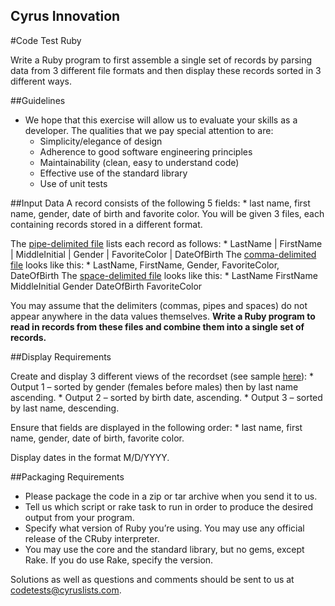 Cyrus Innovation
---

#Code Test Ruby

Write a Ruby program to first assemble a single set of records by parsing data from 3 different file formats and then display these records sorted in 3 different ways.

##Guidelines
* We hope that this exercise will allow us to evaluate your skills as a developer. The qualities that we pay special attention to are:
    * Simplicity/elegance of design
    * Adherence to good software engineering principles
    * Maintainability (clean, easy to understand code)
    * Effective use of the standard library
    * Use of unit tests

##Input Data
A record consists of the following 5 fields:
    * last name, first name, gender, date of birth and favorite color.
You will be given 3 files, each containing records stored in a different format.

The [pipe-delimited file](http://cyrusinnovation.web12.hubspot.com/Portals/190402/docs/pipe.txt) lists each record as follows:
    * LastName | FirstName | MiddleInitial | Gender | FavoriteColor | DateOfBirth
The [comma-delimited file](http://cyrusinnovation.web12.hubspot.com/Portals/190402/docs/comma.txt) looks like this:
    * LastName, FirstName, Gender, FavoriteColor, DateOfBirth
The [space-delimited file](http://cyrusinnovation.web12.hubspot.com/Portals/190402/docs/space.txt) looks like this:
    * LastName FirstName MiddleInitial Gender DateOfBirth FavoriteColor

You may assume that the delimiters (commas, pipes and spaces) do not appear anywhere in the data values themselves. **Write a Ruby program to read in records from these files and combine them into a single set of records.**

##Display Requirements

Create and display 3 different views of the recordset (see sample [here](http://www.cyrusinnovation.com/wp-content/uploads/2014/01/CodetestSamplelink2.txt)):
    * Output 1 – sorted by gender (females before males) then by last name ascending.
    * Output 2 – sorted by birth date, ascending.
    * Output 3 – sorted by last name, descending.

Ensure that fields are displayed in the following order:
    * last name, first name, gender, date of birth, favorite color.

Display dates in the format M/D/YYYY.

##Packaging Requirements

* Please package the code in a zip or tar archive when you send it to us.
* Tell us which script or rake task to run in order to produce the desired output from your program.
* Specify what version of Ruby you’re using. You may use any official release of the CRuby interpreter.
* You may use the core and the standard library, but no gems, except Rake. If you do use Rake, specify the version.

Solutions as well as questions and comments should be sent to us at [codetests@cyruslists.com](mailto:codetests@cyruslists.com).
